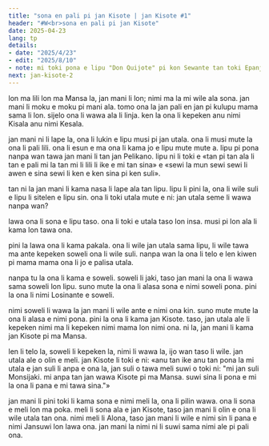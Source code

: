 ```yaml
---
title: "sona en pali pi jan Kisote | jan Kisote #1"
header: "#W<br>sona en pali pi jan Kisote"
date: 2025-04-23
lang: tp
details:
- date: "2025/4/23"
- edit: "2025/8/10"
- note: mi toki pona e lipu "Don Quijote" pi kon Sewante tan toki Epanjo.
next: jan-kisote-2
---
```


lon ma lili lon ma Mansa la, jan mani li lon; nimi ma la mi wile ala sona. jan mani li moku e moku pi mani ala. tomo ona la jan pali en jan pi kulupu mama sama li lon. sijelo ona li wawa ala li linja. ken la ona li kepeken anu nimi Kisala anu nimi Kesala.

jan mani ni li lape la, ona li lukin e lipu musi pi jan utala. ona li musi mute la ona li pali lili. ona li esun e ma ona li kama jo e lipu mute mute a. lipu pi pona nanpa wan tawa jan mani li tan jan Pelikano. lipu ni li toki e «tan pi tan ala li tan e pali mi la tan mi li lili li ike e mi tan sina» e «sewi la mun sewi sewi li awen e sina sewi li ken e ken sina pi ken suli».

tan ni la jan mani li kama nasa li lape ala tan lipu. lipu li pini la, ona li wile suli e lipu li sitelen e lipu sin. ona li toki utala mute e ni: jan utala seme li wawa nanpa wan?

lawa ona li sona e lipu taso. ona li toki e utala taso lon insa. musi pi lon ala li kama lon tawa ona.

pini la lawa ona li kama pakala. ona li wile jan utala sama lipu, li wile tawa ma ante kepeken soweli ona li wile suli. nanpa wan la ona li telo e len kiwen pi mama mama ona li jo e palisa utala.

nanpa tu la ona li kama e soweli. soweli li jaki, taso jan mani la ona li wawa sama soweli lon lipu. suno mute la ona li alasa sona e nimi soweli pona. pini la ona li nimi Losinante e soweli.

nimi soweli li wawa la jan mani li wile ante e nimi ona kin. suno mute mute la ona li alasa e nimi pona. pini la ona li kama jan Kisote. taso, jan utala ale li kepeken nimi ma li kepeken nimi mama lon nimi ona. ni la, jan mani li kama jan Kisote pi ma Mansa.

len li telo la, soweli li kepeken la, nimi li wawa la, ijo wan taso li wile. jan utala ale o olin e meli. jan Kisote li toki e ni: «anu tan ike anu tan pona la mi utala e jan suli li anpa e ona la, jan suli o tawa meli suwi o toki ni: "mi jan suli Monsijaki. mi anpa tan jan wawa Kisote pi ma Mansa. suwi sina li pona e mi la ona li pana e mi tawa sina."»

jan mani li pini toki li kama sona e nimi meli la, ona li pilin wawa. ona li sona e meli lon ma poka. meli li sona ala e jan Kisote, taso jan mani li olin e ona li wile utala tan ona. nimi meli li Alona, taso jan mani li wile e nimi sin li pana e nimi Jansuwi lon lawa ona. jan mani la nimi ni li suwi sama nimi ale pi pali ona.
